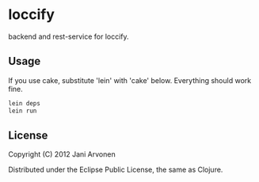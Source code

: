 # loccify

backend and rest-service for loccify.

## Usage

If you use cake, substitute 'lein' with 'cake' below. Everything should work fine.

```bash
lein deps
lein run
```

## License

Copyright (C) 2012 Jani Arvonen

Distributed under the Eclipse Public License, the same as Clojure.

